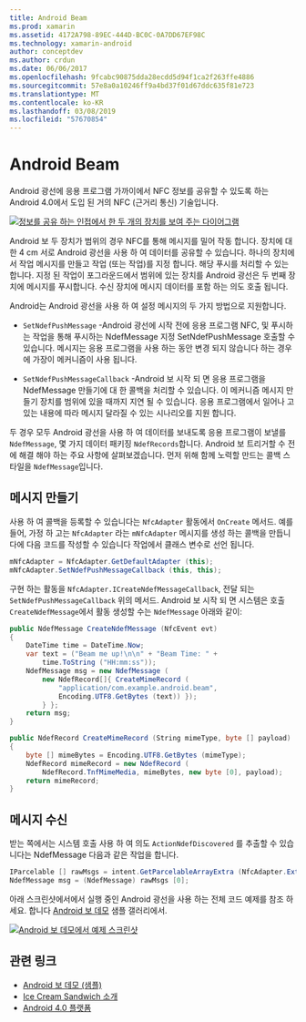 ```yaml
---
title: Android Beam
ms.prod: xamarin
ms.assetid: 4172A798-89EC-444D-BC0C-0A7DD67EF98C
ms.technology: xamarin-android
author: conceptdev
ms.author: crdun
ms.date: 06/06/2017
ms.openlocfilehash: 9fcabc90875dda28ecdd5d94f1ca2f263ffe4886
ms.sourcegitcommit: 57e8a0a10246ff9a4bd37f01d67ddc635f81e723
ms.translationtype: MT
ms.contentlocale: ko-KR
ms.lasthandoff: 03/08/2019
ms.locfileid: "57670854"
---
```

# <a name="android-beam"></a>Android Beam

Android 광선에 응용 프로그램 가까이에서 NFC 정보를 공유할 수 있도록 하는 Android 4.0에서 도입 된 거의 NFC (근거리 통신) 기술입니다.

[![정보를 공유 하는 인접에서 한 두 개의 장치를 보여 주는 다이어그램](android-beam-images/androidbeam.png)](android-beam-images/androidbeam.png#lightbox)

Android 보 두 장치가 범위의 경우 NFC를 통해 메시지를 밀어 작동 합니다. 장치에 대 한 4 cm 서로 Android 광선을 사용 하 여 데이터를 공유할 수 있습니다. 하나의 장치에서 작업 메시지를 만들고 작업 (또는 작업)를 지정 합니다. 해당 푸시를 처리할 수 있는 합니다. 지정 된 작업이 포그라운드에서 범위에 있는 장치를 Android 광선은 두 번째 장치에 메시지를 푸시합니다. 수신 장치에 메시지 데이터를 포함 하는 의도 호출 됩니다.

Android는 Android 광선을 사용 하 여 설정 메시지의 두 가지 방법으로 지원합니다.

-   `SetNdefPushMessage` -Android 광선에 시작 전에 응용 프로그램 NFC, 및 푸시하는 작업을 통해 푸시하는 NdefMessage 지정 SetNdefPushMessage 호출할 수 있습니다. 메시지는 응용 프로그램을 사용 하는 동안 변경 되지 않습니다 하는 경우에 가장이 메커니즘이 사용 됩니다.

-   `SetNdefPushMessageCallback` -Android 보 시작 되 면 응용 프로그램을 NdefMessage 만들기에 대 한 콜백을 처리할 수 있습니다. 이 메커니즘 메시지 만들기 장치를 범위에 있을 때까지 지연 될 수 있습니다. 응용 프로그램에서 일어나 고 있는 내용에 따라 메시지 달라질 수 있는 시나리오를 지원 합니다.


두 경우 모두 Android 광선을 사용 하 여 데이터를 보내도록 응용 프로그램이 보낼를 `NdefMessage`, 몇 가지 데이터 패키징 `NdefRecords`합니다. Android 보 트리거할 수 전에 해결 해야 하는 주요 사항에 살펴보겠습니다. 먼저 위해 함께 노력할 만드는 콜백 스타일을 `NdefMessage`입니다.


## <a name="creating-a-message"></a>메시지 만들기

사용 하 여 콜백을 등록할 수 있습니다는 `NfcAdapter` 활동에서 `OnCreate` 메서드. 예를 들어, 가정 하 고는 `NfcAdapter` 라는 `mNfcAdapter` 메시지를 생성 하는 콜백을 만듭니다에 다음 코드를 작성할 수 있습니다 작업에서 클래스 변수로 선언 됩니다.

```csharp
mNfcAdapter = NfcAdapter.GetDefaultAdapter (this);
mNfcAdapter.SetNdefPushMessageCallback (this, this);
```

구현 하는 활동을 `NfcAdapter.ICreateNdefMessageCallback`, 전달 되는 `SetNdefPushMessageCallback` 위의 메서드. Android 보 시작 되 면 시스템은 호출 `CreateNdefMessage`에서 활동 생성할 수는 `NdefMessage` 아래와 같이:

```csharp
public NdefMessage CreateNdefMessage (NfcEvent evt)
{
    DateTime time = DateTime.Now;
    var text = ("Beam me up!\n\n" + "Beam Time: " +
        time.ToString ("HH:mm:ss"));
    NdefMessage msg = new NdefMessage (
        new NdefRecord[]{ CreateMimeRecord (
            "application/com.example.android.beam",
            Encoding.UTF8.GetBytes (text)) });
        } };
    return msg;
}

public NdefRecord CreateMimeRecord (String mimeType, byte [] payload)
{
    byte [] mimeBytes = Encoding.UTF8.GetBytes (mimeType);
    NdefRecord mimeRecord = new NdefRecord (
        NdefRecord.TnfMimeMedia, mimeBytes, new byte [0], payload);
    return mimeRecord;
}
```


## <a name="receiving-a-message"></a>메시지 수신

받는 쪽에서는 시스템 호출 사용 하 여 의도 `ActionNdefDiscovered` 를 추출할 수 있습니다는 NdefMessage 다음과 같은 작업을 합니다.

```csharp
IParcelable [] rawMsgs = intent.GetParcelableArrayExtra (NfcAdapter.ExtraNdefMessages);
NdefMessage msg = (NdefMessage) rawMsgs [0];
```

아래 스크린샷에서에서 실행 중인 Android 광선을 사용 하는 전체 코드 예제를 참조 하세요. 합니다 [Android 보 데모](https://developer.xamarin.com/samples/monodroid/AndroidBeamDemo/) 샘플 갤러리에서.

[![Android 보 데모에서 예제 스크린샷](android-beam-images/24.png)](android-beam-images/24.png#lightbox)



## <a name="related-links"></a>관련 링크

- [Android 보 데모 (샘플)](https://developer.xamarin.com/samples/monodroid/AndroidBeamDemo/)
- [Ice Cream Sandwich 소개](http://www.android.com/about/ice-cream-sandwich/)
- [Android 4.0 플랫폼](https://developer.android.com/sdk/android-4.0.html)
